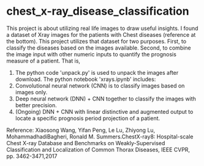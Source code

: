# chest_x-ray_disease_classification

This project is about utilizing real life images to draw useful insights.
I found a dataset of Xray images for the patients with Chest diseases (reference at the bottom).
This project utilizes that dataset for two purposes.
First, to classify the diseases based on the images available.
Second, to combine the image input with other numeric inputs to quantify the prognosis measure of a patient.
That is,
1. The python code 'unpack.py' is used to unpack the images after download.
The python notebook 'xrays.ipynb' includes:
1. Convolutional neural network (CNN) is to classify images based on images only.
2. Deep neural network (DNN) + CNN together to classify the images with better precision.
3. (Ongoing) DNN + CNN with linear distinctive and augmented output to locate a specific prognosis period projection of a patient.

Reference:
Xiaosong Wang, Yifan Peng, Le Lu, Zhiyong Lu, MohammadhadiBagheri, Ronald M. Summers.ChestX-ray8: Hospital-scale Chest X-ray Database and Benchmarks on Weakly-Supervised Classification and Localization of Common Thorax Diseases, IEEE CVPR, pp. 3462-3471,2017
